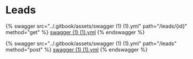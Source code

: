 # Leads

{% swagger src="../.gitbook/assets/swagger (1) (1).yml" path="/leads/{id}" method="get" %}
[swagger (1) (1).yml](<../.gitbook/assets/swagger (1) (1).yml>)
{% endswagger %}

{% swagger src="../.gitbook/assets/swagger (1) (1).yml" path="/leads" method="post" %}
[swagger (1) (1).yml](<../.gitbook/assets/swagger (1) (1).yml>)
{% endswagger %}
